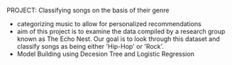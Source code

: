 PROJECT: Classifying songs on the basis of their genre
- categorizing music to allow for personalized recommendations
- aim of this project is to examine the data compiled by a research group known as The Echo Nest. Our goal is to look through this dataset and classify songs as being either 'Hip-Hop' or 'Rock'.
- Model Building using Decesion Tree and Logistic Regression
